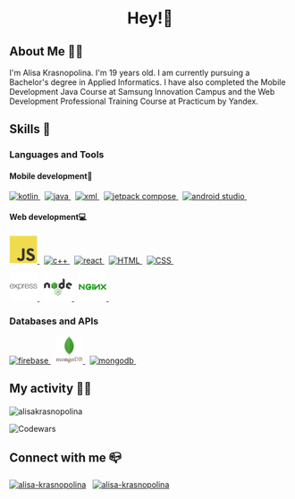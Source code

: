 <h1 align="center">Hey!👋</h1>

<h2>About Me 👩‍💻</h2>

<p>I'm Alisa Krasnopolina. I'm 19 years old. I am currently pursuing a Bachelor's degree in Applied Informatics. I have also completed the Mobile Development Java Course at Samsung Innovation Campus and the Web Development Professional Training Course at Practicum by Yandex.</p>

<h2>Skills 🦾</h2>

<h3>Languages and Tools</h3>

<h4>Mobile development📱</h4>

<p align="left">
<a href="https://kotlinlang.org/"> <img src="https://upload.wikimedia.org/wikipedia/commons/3/37/Kotlin_Icon_2021.svg" alt="kotlin" width="50" height="50" /> </a> &nbsp;
<a href="https://www.java.com/"> <img src="https://upload.wikimedia.org/wikipedia/ru/3/39/Java_logo.svg" alt="java" width="50" height="50" /> </a> &nbsp;
<a href="https://developer.mozilla.org/en-US/docs/Web/XML/XML_introduction"> <img src="https://www.svgrepo.com/show/221334/xml.svg" alt="xml" width="50" height="50" /> </a> &nbsp;
<a href="https://developer.android.com/compose"> <img src="https://hadiyarajesh.com/wp-content/uploads/2023/02/jetpack-compose-icon_RGB.png" alt="jetpack compose" width="50" height="50" /> </a> &nbsp;
<a href="https://developer.android.com/studio"> <img src="https://upload.wikimedia.org/wikipedia/commons/c/c1/Android_Studio_icon_%282023%29.svg" alt="android studio" width="50" height="50" /> </a> &nbsp;
</p>

<h4>Web development💻</h4>

<p align="left">
<a href="https://developer.mozilla.org/en-US/docs/Web/JavaScript"> <img src="https://raw.githubusercontent.com/devicons/devicon/master/icons/javascript/javascript-original.svg" alt="javascript" width="50" height="50" /> </a> &nbsp;
<a href="https://metanit.com/cpp/"> <img src="https://upload.wikimedia.org/wikipedia/commons/1/18/ISO_C%2B%2B_Logo.svg" alt="c++" width="50" height="50" /> </a> &nbsp;
<a href="https://react.dev/"> <img src="https://reactnative.dev/img/header_logo.svg" alt="react" width="50" height="50" /> </a> &nbsp;
<a href="https://developer.mozilla.org/en-US/docs/Learn/Getting_started_with_the_web/HTML_basics"> <img src="https://upload.wikimedia.org/wikipedia/commons/6/61/HTML5_logo_and_wordmark.svg" alt="HTML" width="50" height="50" /> </a> &nbsp;
<a href="https://developer.mozilla.org/en-US/docs/Learn/Getting_started_with_the_web/CSS_basics"> <img src="https://upload.wikimedia.org/wikipedia/commons/d/d5/CSS3_logo_and_wordmark.svg" alt="CSS" width="50" height="50" /> </a> &nbsp;
</p>
<p align="left">
<a href="https://expressjs.com"> <img src="https://raw.githubusercontent.com/devicons/devicon/master/icons/express/express-original-wordmark.svg" alt="express" width="50" height="50" /> </a> &nbsp;
<a href="https://nodejs.org"> <img src="https://raw.githubusercontent.com/devicons/devicon/master/icons/nodejs/nodejs-original-wordmark.svg" alt="nodejs" width="50" height="50" /> </a> &nbsp;
<a href="https://www.nginx.com"> <img src="https://raw.githubusercontent.com/devicons/devicon/master/icons/nginx/nginx-original.svg" alt="nginx" width="50" height="50" /> </a> &nbsp;
</p>

<h3  align="left">Databases and APIs</h3>

<p align="left">
<a href="https://www.firebase.com/"> <img src="https://brandeps.com/logo-download/F/Firebase-logo-vector-02.svg" alt="firebase" width="50" height="50" /> </a> &nbsp;
<a href="https://www.mongodb.com/"> <img src="https://raw.githubusercontent.com/devicons/devicon/master/icons/mongodb/mongodb-original-wordmark.svg" alt="mongodb" width="50" height="50" /> </a> &nbsp;
<a href="https://www.postman.com/"> <img src="https://www.svgrepo.com/show/354202/postman-icon.svg" alt="mongodb" width="50" height="50" /> </a> &nbsp;
</p>

<h2  align="left">My activity 🏃‍♀️</h2>

<p><img width="500px" align="center" src="https://github-readme-streak-stats.herokuapp.com/?user=alisakrasnopolina&theme=dark&background=000000" alt="alisakrasnopolina" /></p>

![Codewars](https://github.r2v.ch/codewars?user=alisakrasnopolina&stroke=%23BB432C)

<h2  align="left">Connect with me 📪</h2>

<p align="left">
<a href="https://www.linkedin.com/in/alisa-krasnopolina" target="blank"><img align="center" src="https://upload.wikimedia.org/wikipedia/commons/8/81/LinkedIn_icon.svg" alt="alisa-krasnopolina" height="50" width="50" /></a> &nbsp;
<a href="mailto:alisakras9@gmail.com" target="blank"><img align="center" src="https://upload.wikimedia.org/wikipedia/commons/7/7e/Gmail_icon_%282020%29.svg" alt="alisa-krasnopolina" height="50" width="50" /></a>
</p>
